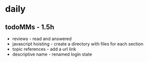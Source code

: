 # daily 

## todoMMs - 1.5h
* reviews - read and answered
* javascript hoisting - create a directory with files for each section
* topic references - add a url link
* descriptive name - renamed login state 